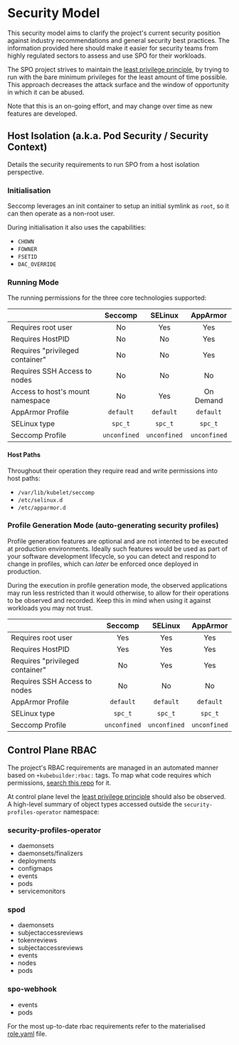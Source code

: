 # Security Model

This security model aims to clarify the project's current security position against industry 
recommendations and general security best practices. The information provided here should make 
it easier for security teams from highly regulated sectors to assess and use SPO for their workloads.

The SPO project strives to maintain the [least privilege principle], by trying to run with 
the bare minimum privileges for the least amount of time possible. This approach decreases
the attack surface and the window of opportunity in which it can be abused.

Note that this is an on-going effort, and may change over time as new features are developed.

## Host Isolation (a.k.a. Pod Security / Security Context)

Details the security requirements to run SPO from a host isolation perspective. 

### Initialisation

Seccomp leverages an init container to setup an initial symlink as `root`, so it can then operate
 as a non-root user.

During initialisation it also uses the capabilities:

- `CHOWN`
- `FOWNER`
- `FSETID`
- `DAC_OVERRIDE`


### Running Mode

The running permissions for the three core technologies supported: 

|                                  | Seccomp     | SELinux     | AppArmor    |
|----------------------------------|:-----------:|:-----------:|:-----------:|
|               Requires root user | No          | Yes         | Yes         |
|                 Requires HostPID | No          | No          | Yes         |
|  Requires "privileged container" | No          | No          | Yes         |
|     Requires SSH Access to nodes | No          | No          | No          |
| Access to host's mount namespace | No          | Yes         | On Demand   |
|                 AppArmor Profile | `default`   | `default`   | `default`   |
|                     SELinux type | `spc_t`     | `spc_t`     | `spc_t`     |
|                  Seccomp Profile | `unconfined`| `unconfined`| `unconfined`|


#### Host Paths

Throughout their operation they require read and write permissions into host paths:

- `/var/lib/kubelet/seccomp`
- `/etc/selinux.d`
- `/etc/apparmor.d`

### Profile Generation Mode (auto-generating security profiles)

Profile generation features are optional and are not intented to be executed at production environments. 
Ideally such features would be used as part of your software development lifecycle, so you can detect and 
respond to change in profiles, which can _later_ be enforced once deployed in production.

During the execution in profile generation mode, the observed applications may run less restricted than it 
would otherwise, to allow for their operations to be observed and recorded. Keep this in mind when using it
against workloads you may not trust.

|                                  | Seccomp     | SELinux     | AppArmor    |
|----------------------------------|:-----------:|:-----------:|:-----------:|
|               Requires root user | Yes         | Yes         | Yes         |
|                 Requires HostPID | Yes         | Yes         | Yes         |
|  Requires "privileged container" | No          | Yes         | Yes         |
|     Requires SSH Access to nodes | No          | No          | No          |
|                 AppArmor Profile | `default`   | `default`   | `default`   |
|                     SELinux type | `spc_t`     | `spc_t`     | `spc_t`     |
|                  Seccomp Profile | `unconfined`| `unconfined`| `unconfined`|


## Control Plane RBAC

The project's RBAC requirements are managed in an automated manner based on `+kubebuilder:rbac:` tags. 
To map what code requires which permissions, [search this repo](https://github.com/kubernetes-sigs/security-profiles-operator/search?q=%22%2Bkubebuilder%3Arbac%3A%22&type=code) for it.

At control plane level the [least privilege principle] should also be observed. 
A high-level summary of object types accessed outside the `security-profiles-operator` namespace:

### security-profiles-operator

- daemonsets
- daemonsets/finalizers
- deployments
- configmaps
- events
- pods
- servicemonitors

### spod

- daemonsets
- subjectaccessreviews
- tokenreviews
- subjectaccessreviews
- events
- nodes
- pods

### spo-webhook

- events
- pods


For the most up-to-date rbac requirements refer to the materialised [role.yaml](deploy/base/role.yaml) file.

[least privilege principle]: https://en.wikipedia.org/wiki/Principle_of_least_privilege